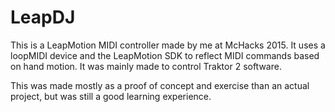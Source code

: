 LeapDJ
===
This is a LeapMotion MIDI controller made by me at McHacks 2015. It uses a loopMIDI device and the LeapMotion SDK to reflect MIDI commands based on hand motion. It was mainly made to control Traktor 2 software.

This was made mostly as a proof of concept and exercise than an actual project, but was still a good learning experience.